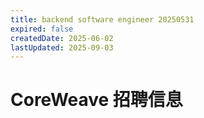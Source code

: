 ```yaml
---
title: backend software engineer 20250531
expired: false
createdDate: 2025-06-02
lastUpdated: 2025-09-03
---
```


# CoreWeave 招聘信息

<JobPostingTable job-posting-json-path="coreweave/data/backend-software-engineer-20250531" />
